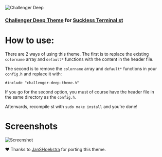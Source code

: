 ![Challenger Deep](https://challenger-deep-theme.github.io/images/logo.png)

### [Challenger Deep Theme](https://challenger-deep-theme.github.io/) for [Suckless Terminal st](https://st.suckless.org/)

# How to use:

There are 2 ways of using this theme. The first is to replace the existing `colorname` array and `default*` functions with the content in the header file.

The second is to remove the `colorname` array and `default*` functions in your `config.h` and replace it with:
```
#include "challenger-deep-theme.h"
```
If you go for the second option, you must of course have the header file in the same directory as the `config.h`.

Afterwards, recompile st with `sudo make install` and you're done!

# Screenshots

![Screenshot](https://challenger-deep-theme.github.io/images/screenshots/term.png)

:heart: Thanks to [JanSHoekstra](https://github.com/JanSHoekstra) for porting this theme.
